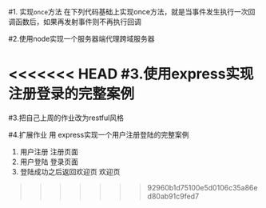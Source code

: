 #1. 实现`once`方法
在下列代码基础上实现once方法，就是当事件发生执行一次回调函数后，如果再发射事件则不再执行回调

#2.使用node实现一个服务器端代理跨域服务器

<<<<<<< HEAD
#3.使用express实现注册登录的完整案例
=======
#3.把自己上周的作业改为restful风格

#4.扩展作业 
用 express实现一个用户注册登陆的完整案例
1. 用户注册 注册页面
2. 用户登陆 登录页面
3. 登陆成功之后返回欢迎页 欢迎页


>>>>>>> 92960b1d75100e5d0106c35a86ed80ab91c9fed7
